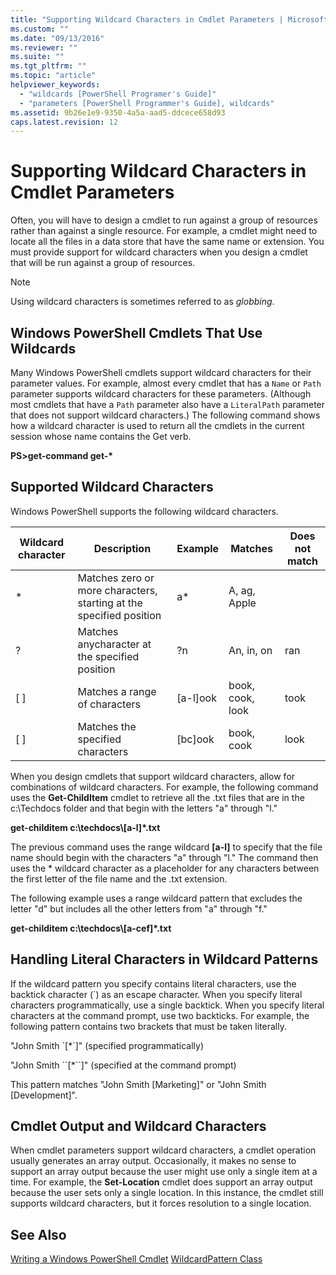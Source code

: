 ```yaml
---
title: "Supporting Wildcard Characters in Cmdlet Parameters | Microsoft Docs"
ms.custom: ""
ms.date: "09/13/2016"
ms.reviewer: ""
ms.suite: ""
ms.tgt_pltfrm: ""
ms.topic: "article"
helpviewer_keywords:
  - "wildcards [PowerShell Programer's Guide]"
  - "parameters [PowerShell Programmer's Guide], wildcards"
ms.assetid: 9b26e1e9-9350-4a5a-aad5-ddcece658d93
caps.latest.revision: 12
---
```

# Supporting Wildcard Characters in Cmdlet Parameters
Often, you will have to design a cmdlet to run against a group of resources rather than against a single resource. For example, a cmdlet might need to locate all the files in a data store that have the same name or extension. You must provide support for wildcard characters when you design a cmdlet that will be run against a group of resources.

> [!NOTE]
>  Using wildcard characters is sometimes referred to as *globbing*.

## Windows PowerShell Cmdlets That Use Wildcards
 Many Windows PowerShell cmdlets support wildcard characters for their parameter values. For example, almost every cmdlet that has a `Name` or `Path` parameter supports wildcard characters for these parameters. (Although most cmdlets that have a `Path` parameter also have a `LiteralPath` parameter that does not support wildcard characters.) The following command shows how a wildcard character is used to return all the cmdlets in the current session whose name contains the Get verb.

 **PS>get-command get-\***

## Supported Wildcard Characters
 Windows PowerShell supports the following wildcard characters.

|Wildcard character|Description|Example|Matches|Does not match|
|------------------------|-----------------|-------------|-------------|--------------------|
|*|Matches zero or more characters, starting at the specified position|a*|A, ag, Apple||
|?|Matches anycharacter at the specified position|?n|An, in, on|ran|
|[ ]|Matches a range of characters|[a-l]ook|book, cook, look|took|
|[ ]|Matches the specified characters|[bc]ook|book, cook|look|

 When you design cmdlets that support wildcard characters, allow for combinations of wildcard characters. For example, the following command uses the **Get-ChildItem** cmdlet to retrieve all the .txt files that are in the c:\Techdocs folder and that begin with the letters "a" through "l."

 **get-childitem c:\techdocs\\[a-l]\*.txt**

 The previous command uses the range wildcard **[a-l]** to specify that the file name should begin with the characters "a" through "l." The command then uses the * wildcard character as a placeholder for any characters between the first letter of the file name and the .txt extension.

 The following example uses a range wildcard pattern that excludes the letter "d" but includes all the other letters from "a" through "f."

 **get-childitem c:\techdocs\\[a-cef]\*.txt**

## Handling Literal Characters in Wildcard Patterns
 If the wildcard pattern you specify contains literal characters, use the backtick character (`) as an escape character. When you specify literal characters programmatically, use a single backtick. When you specify literal characters at the command prompt, use two backticks. For example, the following pattern contains two brackets that must be taken literally.

 "John Smith \`[*`]" (specified programmatically)

 "John Smith \`\`[*\``]"  (specified at the command prompt)

 This pattern matches "John Smith [Marketing]" or "John Smith [Development]".

## Cmdlet Output and Wildcard Characters
 When cmdlet parameters support wildcard characters, a cmdlet operation usually generates an array output. Occasionally, it makes no sense to support an array output because the user might use only a single item at a time. For example, the **Set-Location** cmdlet does support an array output because the user sets only a single location. In this instance, the cmdlet still supports wildcard characters, but it forces resolution to a single location.

## See Also
 [Writing a Windows PowerShell Cmdlet](./writing-a-windows-powershell-cmdlet.md)
 [WildcardPattern Class](http://msdn.microsoft.com/library/system.management.automation.wildcardpattern%28v=vs.85%29.aspx)
